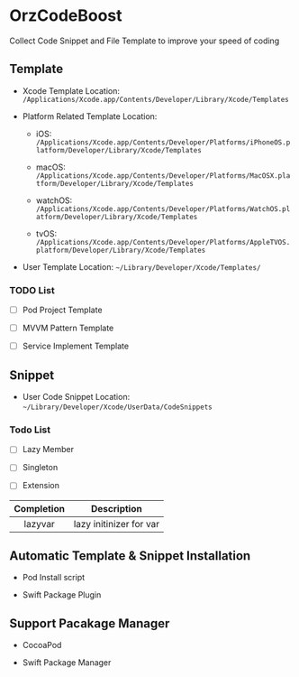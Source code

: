 # OrzCodeBoost

Collect Code Snippet and File Template to improve your speed of coding

## Template

- Xcode Template Location: `/Applications/Xcode.app/Contents/Developer/Library/Xcode/Templates`

- Platform Related Template Location: 

    - iOS: `/Applications/Xcode.app/Contents/Developer/Platforms/iPhoneOS.platform/Developer/Library/Xcode/Templates`

    - macOS: `/Applications/Xcode.app/Contents/Developer/Platforms/MacOSX.platform/Developer/Library/Xcode/Templates`

    - watchOS: `/Applications/Xcode.app/Contents/Developer/Platforms/WatchOS.platform/Developer/Library/Xcode/Templates`

    - tvOS: `/Applications/Xcode.app/Contents/Developer/Platforms/AppleTVOS.platform/Developer/Library/Xcode/Templates`

- User Template Location: `~/Library/Developer/Xcode/Templates/`


### TODO List

- [ ] Pod Project Template

- [ ] MVVM Pattern Template

- [ ] Service Implement Template

## Snippet

- User Code Snippet Location: `~/Library/Developer/Xcode/UserData/CodeSnippets`

### Todo List

- [ ] Lazy Member

- [ ] Singleton

- [ ] Extension

|Completion|Description|
|:---:|:---:|
|lazyvar|lazy initinizer for var|

## Automatic Template & Snippet Installation

- Pod Install script

- Swift Package Plugin

## Support Pacakage Manager 

- CocoaPod

- Swift Package Manager
